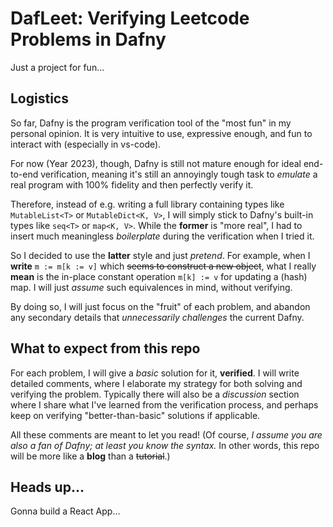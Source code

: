 # DafLeet: Verifying Leetcode Problems in Dafny

Just a project for fun...

## Logistics

So far, Dafny is the program verification tool of the "most fun" in my personal opinion.
It is very intuitive to use, expressive enough, and fun to interact with (especially in vs-code).

For now (Year 2023), though, Dafny is still not mature enough for ideal end-to-end verification,
meaning it's still an annoyingly tough task to *emulate* a real program with 100% fidelity and then perfectly verify it.

Therefore, instead of e.g. writing a full library containing types like `MutableList<T>` or `MutableDict<K, V>`, I will simply stick to Dafny's built-in types like `seq<T>` or `map<K, V>`. While the **former** is "more real", I had to insert much meaningless *boilerplate* during the verification when I tried it.

So I decided to use the **latter** style and just *pretend*. For example, when I **write** `m := m[k := v]` which ~~seems to construct a new object~~, what I really **mean** is the in-place constant operation `m[k] := v` for updating a (hash) map. I will just *assume* such equivalences in mind, without verifying.

By doing so, I will just focus on the "fruit" of each problem, and abandon any secondary details that *unnecessarily challenges* the current Dafny.

## What to expect from this repo

For each problem, I will give a *basic* solution for it, **verified**. I will write detailed comments, where I elaborate my strategy for both solving and verifying the problem. Typically there will also be a *discussion* section where I share what I've learned from the verification process, and perhaps keep on verifying "better-than-basic" solutions if applicable.

All these comments are meant to let you read! (Of course, *I assume you are also a fan of Dafny; at least you know the syntax.* In other words, this repo will be more like a **blog** than a ~~tutorial~~.)

## Heads up...

Gonna build a React App...
